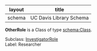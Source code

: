 | layout| title |
| ------------- |:-------------:|
| schema     | UC Davis Library Schema    |

**OtherRole** is a Class of type [schema:Class](http://schema.org/Class). <br /> 

Subclass: [InvestigatorRole](http://vivoweb.org/ontology/core#InvestigatorRole)<br /> Label: Researcher<br /> 

